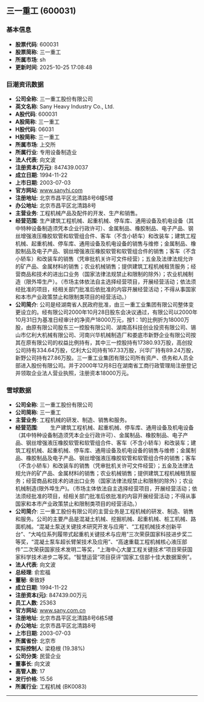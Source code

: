 ## 三一重工 (600031)

### 基本信息

- **股票代码**: 600031
- **股票简称**: 三一重工
- **所属市场**: sh
- **更新时间**: 2025-10-25 17:08:48

### 巨潮资讯数据

- **公司全称**: 三一重工股份有限公司
- **英文名称**: Sany Heavy Industry Co., Ltd.
- **A股代码**: 600031
- **A股简称**: 三一重工
- **H股代码**: 06031
- **H股简称**: 三一重工
- **所属市场**: 上交所
- **所属行业**: 专用设备制造业
- **法人代表**: 向文波
- **注册资本(万元)**: 847439.0037
- **成立日期**: 1994-11-22
- **上市日期**: 2003-07-03
- **官方网站**: www.sanyhi.com
- **注册地址**: 北京市昌平区北清路8号6幢5楼
- **办公地址**: 北京市昌平区北清路8号
- **主营业务**: 工程机械产品及配件的开发、生产和销售。
- **经营范围**: 生产建筑工程机械、起重机械、停车库、通用设备及机电设备（其中特种设备制造须凭本企业行政许可）、金属制品、橡胶制品、电子产品、钢丝增强液压橡胶软管和软管组合件、客车（不含小轿车）和改装车；建筑工程机械、起重机械、停车库、通用设备及机电设备的销售与维修；金属制品、橡胶制品及电子产品、钢丝增强液压橡胶软管和软管组合件的销售；客车（不含小轿车）和改装车的销售（凭审批机关许可文件经营）；五金及法律法规允许的矿产品、金属材料的销售；农业机械销售；提供建筑工程机械租赁服务；经营商品和技术的进出口业务（国家法律法规禁止和限制的除外）；农业机械制造（限外埠生产）。（市场主体依法自主选择经营项目，开展经营活动；依法须经批准的项目，经相关部门批准后依批准的内容开展经营活动；不得从事国家和本市产业政策禁止和限制类项目的经营活动。）
- **公司简介**: 公司是经湖南省人民政府批准，由三一重工业集团有限公司整体变更设立的。经有限公司2000年10月28日股东会决议通过，有限公司以2000年10月31日为基准日经审计的净资产18000万元，按1：1的比例折为18000万股，由原有限公司股东三一控股有限公司、湖南高科技创业投资有限公司、锡山市亿利大机械有限公司、河南兴华机械制造厂和娄底市新野企业有限公司按其在原有限公司的权益比例持有，其中三一控股持有17380.93万股，高创投公司持有334.64万股，亿利大公司持有167.33万股，兴华厂持有89.24万股，新野公司持有27.86万股。三一重工业集团有限公司所有资产、债务和人员全部进入股份有限公司。并于2000年12月8日在湖南省工商行政管理局注册登记并领取企业法人营业执照，注册资本18000万元。

### 雪球数据

- **公司全称**: 三一重工股份有限公司
- **公司简称**: 三一重工
- **主营业务**: 工程机械的研发、制造、销售和服务。
- **经营范围**: 　　生产建筑工程机械、起重机械、停车库、通用设备及机电设备（其中特种设备制造须凭本企业行政许可）、金属制品、橡胶制品、电子产品、钢丝增强液压橡胶软管和软管组合件、客车（不含小轿车）和改装车；建筑工程机械、起重机械、停车库、通用设备及机电设备的销售与维修；金属制品、橡胶制品及电子产品、钢丝增强液压橡胶软管和软管组合件的销售；客车（不含小轿车）和改装车的销售（凭审批机关许可文件经营）；五金及法律法规允许的矿产品、金属材料的销售；农业机械销售；提供建筑工程机械租赁服务；经营商品和技术的进出口业务（国家法律法规禁止和限制的除外）；农业机械制造(限外埠生产)。（市场主体依法自主选择经营项目，开展经营活动；依法须经批准的项目，经相关部门批准后依批准的内容开展经营活动；不得从事国家和本市产业政策禁止和限制类项目的经营活动。）
- **公司简介**: 三一重工股份有限公司的主营业务是工程机械的研发、制造、销售和服务。公司的主要产品是混凝土机械、挖掘机械、起重机械、桩工机械、路面机械。“混凝土泵送关键技术研究开发与应用”、“工程机械技术创新平台”、“大吨位系列履带式起重机关键技术与应用”三次荣获国家科技进步奖二等奖，“混凝土泵车超长臂架技术及应用”、“高速重载工程机械核心液压部件”二次荣获国家技术发明二等奖，“上海中心大厦工程关键技术”项目荣获国家科学技术进步二等奖。“智慧运营”项目获评“国家工信部十佳大数据案例”。
- **法人代表**: 向文波
- **总经理**: 俞宏福
- **董秘**: 秦致妤
- **成立日期**: 1994-11-22
- **注册资本(元)**: 847439.00万元
- **员工人数**: 25363
- **官方网站**: www.sany.com.cn
- **注册地址**: 北京市昌平区北清路8号6栋5楼
- **办公地址**: 北京市昌平区北清路8号
- **上市日期**: 2003-07-03
- **所属省份**: 北京市
- **实际控制人**: 梁稳根 (19.38%)
- **公司分类**: 民营企业
- **董事长**: 向文波
- **高管人数**: 17
- **发行价格**: 15.56
- **所属行业**: 工程机械 (BK0083)

---